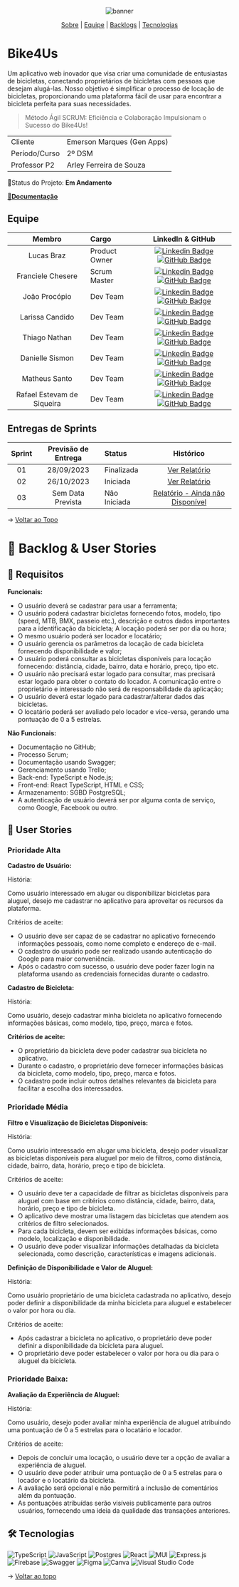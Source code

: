 <span id="topo">
<div align="center">

![banner](./docs/assets/logo2.png)

</div>

<p align="center">
    <a href="#sobre">Sobre</a>  |
    <a href="#equipe">Equipe</a> |
    <a href="#backlogs">Backlogs</a>  |
    <a href="#tecnologias">Tecnologias</a>  
</p>

<span id="sobre">

# Bike4Us

Um aplicativo web inovador que visa criar uma comunidade de entusiastas de bicicletas, conectando proprietários de bicicletas com pessoas que desejam alugá-las. Nosso objetivo é simplificar o processo de locação de bicicletas, proporcionando uma plataforma fácil de usar para encontrar a bicicleta perfeita para suas necessidades.

> Método Ágil SCRUM: Eficiência e Colaboração Impulsionam o Sucesso do Bike4Us!

<table>
  <tbody>
    <tr>
      <td>Cliente</td>
      <td>Emerson Marques (Gen Apps)</td>
    </tr>
    <tr>
      <td>Período/Curso</td>
      <td>2º DSM</td>
    </tr>
    <tr>
      <td>Professor P2</td>
      <td>Arley Ferreira de Souza</td>
    </tr>
  </tbody>
</table>

📌Status do Projeto: **Em Andamento**

<a href="">📌<strong>Documentação</strong></a>  

<span id="equipe">

## Equipe

    
|    Membro    | Cargo                                  |                                                                                                                                                      LinkedIn & GitHub                                                                                                                                                      |
| :-----------: | :------------------------------------ | :-------------------------------------------------------------------------------------------------------------------------------------------------------------------------------------------------------------------------------------------------------------------------------------------------------------------------: |
|   Lucas Braz    | Product Owner  |           [![Linkedin Badge](https://img.shields.io/badge/Linkedin-blue?style=flat-square&logo=Linkedin&logoColor=white)]() [![GitHub Badge](https://img.shields.io/badge/GitHub-111217?style=flat-square&logo=github&logoColor=white)]() |
| Franciele Chesere  | Scrum Master  |      [![Linkedin Badge](https://img.shields.io/badge/Linkedin-blue?style=flat-square&logo=Linkedin&logoColor=white)](https://www.linkedin.com/in/franciele-m-chesere-605974274/) [![GitHub Badge](https://img.shields.io/badge/GitHub-111217?style=flat-square&logo=github&logoColor=white)](https://github.com/ChesereF) |
| João Procópio | Dev Team  |  [![Linkedin Badge](https://img.shields.io/badge/Linkedin-blue?style=flat-square&logo=Linkedin&logoColor=white)](https://www.linkedin.com/in/joao-procopio) [![GitHub Badge](https://img.shields.io/badge/GitHub-111217?style=flat-square&logo=github&logoColor=white)](https://github.com/joaoprocopio/) | 
| Larissa Candido | Dev Team   |  [![Linkedin Badge](https://img.shields.io/badge/Linkedin-blue?style=flat-square&logo=Linkedin&logoColor=white)](https://www.linkedin.com/in/larissa-candido-70b199298/) [![GitHub Badge](https://img.shields.io/badge/GitHub-111217?style=flat-square&logo=github&logoColor=white)](https://github.com/larixyz)| 
| Thiago Nathan | Dev Team   |  [![Linkedin Badge](https://img.shields.io/badge/Linkedin-blue?style=flat-square&logo=Linkedin&logoColor=white)]() [![GitHub Badge](https://img.shields.io/badge/GitHub-111217?style=flat-square&logo=github&logoColor=white)]()| 
| Danielle Sismon | Dev Team   | [![Linkedin Badge](https://img.shields.io/badge/Linkedin-blue?style=flat-square&logo=Linkedin&logoColor=white)](https://www.linkedin.com/in/danielle-sismon-%F0%9F%8F%B3%EF%B8%8F%E2%80%8D%F0%9F%8C%88-392b239b/) [![GitHub Badge](https://img.shields.io/badge/GitHub-111217?style=flat-square&logo=github&logoColor=white)](https://github.com/DanielleSismon)| 
| Matheus Santo | Dev Team   | [![Linkedin Badge](https://img.shields.io/badge/Linkedin-blue?style=flat-square&logo=Linkedin&logoColor=white)](https://www.linkedin.com/in/matheus-sergio-faria-santo-76284433/) [![GitHub Badge](https://img.shields.io/badge/GitHub-111217?style=flat-square&logo=github&logoColor=white)](https://github.com/matheussanto2)| 
| Rafael Estevam de Siqueira | Dev Team   |  [![Linkedin Badge](https://img.shields.io/badge/Linkedin-blue?style=flat-square&logo=Linkedin&logoColor=white)](https://www.linkedin.com/in/rafael-estevam-0b2654272/) [![GitHub Badge](https://img.shields.io/badge/GitHub-111217?style=flat-square&logo=github&logoColor=white)](https://github.com/rafaelres)| 




## Entregas de Sprints

| Sprint | Previsão de Entrega | Status           | Histórico |
|:--:|:----------:|:-------------------|:-------------------------------------------------:|
| 01 | 28/09/2023 | Finalizada     |  [Ver Relatório](https://github.com/backdoorgroup/bike4us/blob/main/docs/sprints/SPRINT1.md) |
| 02 | 26/10/2023 | Iniciada     | [Ver Relatório](https://github.com/backdoorgroup/bike4us/blob/main/docs/sprints/SPRINT2.md) | 
| 03 | Sem Data Prevista |  Não Iniciada   | [Relatório - Ainda não Disponível]() |

→ [Voltar ao Topo](#topo)

<span id="backlogs">

# 🎯 Backlog & User Stories

## 📌 Requisitos

<strong>Funcionais:</strong>

- O usuário deverá se cadastrar para usar a ferramenta;
- O usuário poderá cadastrar bicicletas fornecendo fotos, modelo, tipo (speed, MTB, BMX, passeio etc.), descrição e outros dados importantes para a identificação da bicicleta;
  A locação poderá ser por dia ou hora;
- O mesmo usuário poderá ser locador e locatário;
- O usuário gerencia os parâmetros da locação de cada bicicleta fornecendo disponibilidade
  e valor;
- O usuário poderá consultar as bicicletas disponíveis para locação fornecendo: distância, cidade, bairro, data e horário, preço, tipo etc.
- O usuário não precisará estar logado para consultar, mas precisará estar logado para obter o contato do locador. A comunicação entre o proprietário e interessado não será de responsabilidade da aplicação;
- O usuário deverá estar logado para cadastrar/alterar dados das bicicletas.
- O locatário poderá ser avaliado pelo locador e vice-versa, gerando uma pontuação de 0 a 5 estrelas.

<strong>Não Funcionais:</strong>

- Documentação no GitHub;
- Processo Scrum;
- Documentação usando Swagger;
- Gerenciamento usando Trello;
- Back-end: TypeScript e Node.js;
- Front-end: React TypeScript, HTML e CSS;
- Armazenamento: SGBD PostgreSQL;
- A autenticação de usuário deverá ser por alguma conta de serviço, como Google, Facebook
  ou outro.

## 📌 User Stories

### Prioridade Alta

**Cadastro de Usuário:**

História:

Como usuário interessado em alugar ou disponibilizar bicicletas para aluguel, desejo me cadastrar no aplicativo para aproveitar os recursos da plataforma.

Critérios de aceite:

- O usuário deve ser capaz de se cadastrar no aplicativo fornecendo informações pessoais, como nome completo e endereço de e-mail.
- O cadastro do usuário pode ser realizado usando autenticação do Google para maior conveniência.
- Após o cadastro com sucesso, o usuário deve poder fazer login na plataforma usando as credenciais fornecidas durante o cadastro.

**Cadastro de Bicicleta:**

História:

Como usuário, desejo cadastrar minha bicicleta no aplicativo fornecendo informações básicas, como modelo, tipo, preço, marca e fotos.

**Critérios de aceite:**

- O proprietário da bicicleta deve poder cadastrar sua bicicleta no aplicativo.
- Durante o cadastro, o proprietário deve fornecer informações básicas da bicicleta, como modelo, tipo, preço, marca e fotos.
- O cadastro pode incluir outros detalhes relevantes da bicicleta para facilitar a escolha dos interessados.

### Prioridade Média

**Filtro e Visualização de Bicicletas Disponíveis:**

História:

Como usuário interessado em alugar uma bicicleta, desejo poder visualizar as bicicletas disponíveis para aluguel por meio de filtros, como distância, cidade, bairro, data, horário, preço e tipo de bicicleta.

Critérios de aceite:

- O usuário deve ter a capacidade de filtrar as bicicletas disponíveis para aluguel com base em critérios como distância, cidade, bairro, data, horário, preço e tipo de bicicleta.
- O aplicativo deve mostrar uma listagem das bicicletas que atendem aos critérios de filtro selecionados.
- Para cada bicicleta, devem ser exibidas informações básicas, como modelo, localização e disponibilidade.
- O usuário deve poder visualizar informações detalhadas da bicicleta selecionada, como descrição, características e imagens adicionais.

**Definição de Disponibilidade e Valor de Aluguel:**

História:

Como usuário proprietário de uma bicicleta cadastrada no aplicativo, desejo poder definir a disponibilidade da minha bicicleta para aluguel e estabelecer o valor por hora ou dia.

Critérios de aceite:

- Após cadastrar a bicicleta no aplicativo, o proprietário deve poder definir a disponibilidade da bicicleta para aluguel.
- O proprietário deve poder estabelecer o valor por hora ou dia para o aluguel da bicicleta.

### Prioridade Baixa:

**Avaliação da Experiência de Aluguel:**

História:

Como usuário, desejo poder avaliar minha experiência de aluguel atribuindo uma pontuação de 0 a 5 estrelas para o locatário e locador.

Critérios de aceite:

- Depois de concluir uma locação, o usuário deve ter a opção de avaliar a experiência de aluguel.
- O usuário deve poder atribuir uma pontuação de 0 a 5 estrelas para o locador e o locatário da bicicleta.
- A avaliação será opcional e não permitirá a inclusão de comentários além da pontuação.
- As pontuações atribuídas serão visíveis publicamente para outros usuários, fornecendo uma ideia da qualidade das transações anteriores.


<span id="tecnologias">

## 🛠️ Tecnologias


![TypeScript](https://img.shields.io/badge/typescript-%23007ACC.svg?style=for-the-badge&logo=typescript&logoColor=white)
![JavaScript](https://img.shields.io/badge/javascript-%23323330.svg?style=for-the-badge&logo=javascript&logoColor=%23F7DF1E)
![Postgres](https://img.shields.io/badge/postgres-%23316192.svg?style=for-the-badge&logo=postgresql&logoColor=white)
![React](https://img.shields.io/badge/react-%2320232a.svg?style=for-the-badge&logo=react&logoColor=%2361DAFB)
![MUI](https://img.shields.io/badge/MUI-%230081CB.svg?style=for-the-badge&logo=mui&logoColor=white)
![Express.js](https://img.shields.io/badge/express.js-%23404d59.svg?style=for-the-badge&logo=express&logoColor=%2361DAFB)
![Firebase](https://img.shields.io/badge/Firebase-039BE5?style=for-the-badge&logo=Firebase&logoColor=white) 
![Swagger](https://img.shields.io/badge/-Swagger-%23Clojure?style=for-the-badge&logo=swagger&logoColor=white)
![Figma](https://img.shields.io/badge/figma-%23F24E1E.svg?style=for-the-badge&logo=figma&logoColor=white)
![Canva](https://img.shields.io/badge/Canva-%2300C4CC.svg?style=for-the-badge&logo=Canva&logoColor=white)
![Visual Studio Code](https://img.shields.io/badge/Visual%20Studio%20Code-0078d7.svg?style=for-the-badge&logo=visual-studio-code&logoColor=white)


→ [Voltar ao topo](#topo)